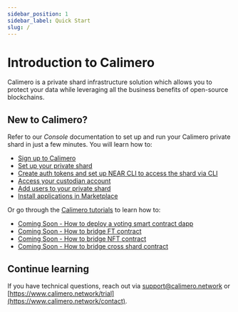 ```yaml
---
sidebar_position: 1
sidebar_label: Quick Start
slug: /
---
```


# Introduction to Calimero

Calimero is a private shard infrastructure solution which allows you to protect your data while leveraging all the business benefits of open-source blockchains.

## New to Calimero?

Refer to our _Console_ documentation to set up and run your Calimero private shard in just a few minutes. You will learn how to:

- [Sign up to Calimero](/)
- [Set up your private shard](/)
- [Create auth tokens and set up NEAR CLI to access the shard via CLI](/)
- [Access your custodian account](/)
- [Add users to your private shard](/)
- [Install applications in Marketplace](/)


Or go through the [Calimero tutorials](/) to learn how to:

- [Coming Soon - How to deploy a voting smart contract dapp](/)
- [Coming Soon - How to bridge FT contract](/)
- [Coming Soon - How to bridge NFT contract](/)
- [Coming Soon - How to bridge cross shard contract](/)

## Continue learning

If you have technical questions, reach out via [support@calimero.network](mailto:support@calimero.network) or [https://www.calimero.network/trial](https://www.calimero.network/contact).
